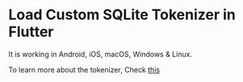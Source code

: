 # Load Custom SQLite Tokenizer in Flutter

It is working in Android, iOS, macOS, Windows & Linux.

To learn more about the tokenizer, Check [this](https://github.com/GreentechApps/sqlite3-arabic-tokenizer)